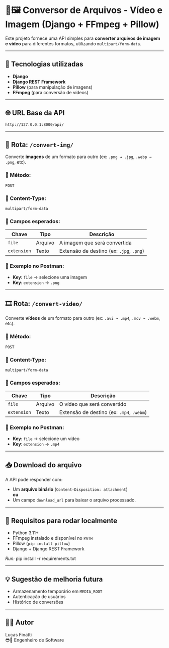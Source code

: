 # 🎥🖼️ Conversor de Arquivos - Vídeo e Imagem (Django + FFmpeg + Pillow)

Este projeto fornece uma API simples para **converter arquivos de imagem e vídeo** para diferentes formatos, utilizando `multipart/form-data`.

---

## 🚀 Tecnologias utilizadas

- **Django**
- **Django REST Framework**
- **Pillow** (para manipulação de imagens)
- **FFmpeg** (para conversão de vídeos)

---

## 🌐 URL Base da API

```
http://127.0.0.1:8000/api/
```

---

## 📸 Rota: `/convert-img/`

Converte **imagens** de um formato para outro (ex: `.png → .jpg`, `.webp → .png`, etc).

### 🔧 Método:
```
POST
```

### 🧾 Content-Type:
```
multipart/form-data
```

### 🧵 Campos esperados:

| Chave       | Tipo     | Descrição                                      |
|-------------|----------|-----------------------------------------------|
| `file`      | Arquivo  | A imagem que será convertida                  |
| `extension` | Texto    | Extensão de destino (ex: `.jpg`, `.png`)      |

### 🧪 Exemplo no Postman:

- **Key**: `file` → selecione uma imagem
- **Key**: `extension` → `.png`

---

## 🎞️ Rota: `/convert-video/`

Converte **vídeos** de um formato para outro (ex: `.avi → .mp4`, `.mov → .webm`, etc).

### 🔧 Método:
```
POST
```

### 🧾 Content-Type:
```
multipart/form-data
```

### 🧵 Campos esperados:

| Chave       | Tipo     | Descrição                                      |
|-------------|----------|-----------------------------------------------|
| `file`      | Arquivo  | O vídeo que será convertido                   |
| `extension` | Texto    | Extensão de destino (ex: `.mp4`, `.webm`)     |

### 🧪 Exemplo no Postman:

- **Key**: `file` → selecione um vídeo
- **Key**: `extension` → `.mp4`

---

## 📥 Download do arquivo

A API pode responder com:
- Um **arquivo binário** (`Content-Disposition: attachment`)  
**ou**
- Um campo `download_url` para baixar o arquivo processado.

---

## 🧰 Requisitos para rodar localmente

- Python 3.11+
- FFmpeg instalado e disponível no `PATH`
- Pillow (`pip install pillow`)
- Django + Django REST Framework

*Run:* pip install -r requirements.txt

---

## 💡 Sugestão de melhoria futura

- Armazenamento temporário em `MEDIA_ROOT`
- Autenticação de usuários
- Histórico de conversões

---

## 👨‍💻 Autor

Lucas Finatti  
😎💼 Engenheiro de Software 
